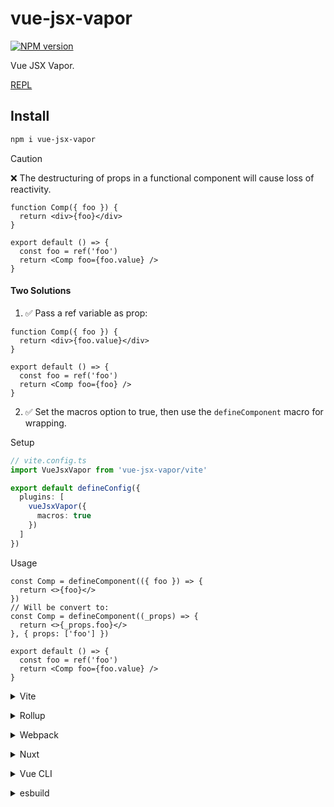 # vue-jsx-vapor

[![NPM version](https://img.shields.io/npm/v/vue-jsx-vapor?color=a1b858&label=)](https://www.npmjs.com/package/vue-jsx-vapor)

Vue JSX Vapor.

[REPL](https://repl.zmjs.dev/vue-jsx-vapor)

## Install

```bash
npm i vue-jsx-vapor
```

> [!CAUTION]
> ❌ The destructuring of props in a functional component will cause loss of reactivity.

```tsx
function Comp({ foo }) {
  return <div>{foo}</div>
}

export default () => {
  const foo = ref('foo')
  return <Comp foo={foo.value} />
}
```

#### Two Solutions

1. ✅ Pass a ref variable as prop:

```tsx
function Comp({ foo }) {
  return <div>{foo.value}</div>
}

export default () => {
  const foo = ref('foo')
  return <Comp foo={foo} />
}
```

2. ✅ Set the macros option to true, then use the `defineComponent` macro for wrapping.

Setup

```ts
// vite.config.ts
import VueJsxVapor from 'vue-jsx-vapor/vite'

export default defineConfig({
  plugins: [
    vueJsxVapor({
      macros: true
    })    
  ]
})

```

Usage

```tsx
const Comp = defineComponent(({ foo }) => {
  return <>{foo}</>
})
// Will be convert to:
const Comp = defineComponent((_props) => {
  return <>{_props.foo}</>
}, { props: ['foo'] })

export default () => {
  const foo = ref('foo')
  return <Comp foo={foo.value} />
}
```

<details>
<summary>Vite</summary><br>

```ts
// vite.config.ts
import VueJsxVapor from 'vue-jsx-vapor/vite'

export default defineConfig({
  plugins: [VueJsxVapor()],
})
```

Example: [`playground/`](./playground/)

<br></details>

<details>
<summary>Rollup</summary><br>

```ts
// rollup.config.js
import VueJsxVapor from 'vue-jsx-vapor/rollup'

export default {
  plugins: [VueJsxVapor()],
}
```

<br></details>

<details>
<summary>Webpack</summary><br>

```ts
// webpack.config.js
module.exports = {
  /* ... */
  plugins: [require('vue-jsx-vapor/webpack')()],
}
```

<br></details>

<details>
<summary>Nuxt</summary><br>

```ts
// nuxt.config.js
export default defineNuxtConfig({
  modules: ['vue-jsx-vapor/nuxt'],
})
```

> This module works for both Nuxt 2 and [Nuxt Vite](https://github.com/nuxt/vite)

<br></details>

<details>
<summary>Vue CLI</summary><br>

```ts
// vue.config.js
module.exports = {
  configureWebpack: {
    plugins: [require('vue-jsx-vapor/webpack')()],
  },
}
```

<br></details>

<details>
<summary>esbuild</summary><br>

```ts
// esbuild.config.js
import { build } from 'esbuild'
import VueJsxVapor from 'vue-jsx-vapor/esbuild'

build({
  plugins: [VueJsxVapor()],
})
```

<br></details>
